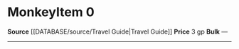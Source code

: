 ﻿---
id: '1685'
item_category: Animals and Gear
item_subcategory: Animals
level: '0'
name: Monkey
price: 3 gp
rarity: Common
source: '[[DATABASE/source/Travel Guide|Travel Guide]]'
subcategory: animalgear
type: Item

---
# Monkey<span class="item-type">Item 0</span>

**Source** [[DATABASE/source/Travel Guide|Travel Guide]]
**Price** 3 gp
**Bulk** —

---